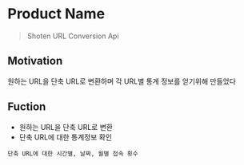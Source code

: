 # Product Name
> Shoten URL Conversion Api

## Motivation
원하는 URL을 단축 URL로 변환하며 각 URL별 통계 정보를 얻기위해 만들었다

## Fuction
* 원하는 URL을 단축 URL로 변환
* 단축 URL에 대한 통계정보 확인
```text
단축 URL에 대한 시간별, 날짜, 월별 접속 횟수
```
